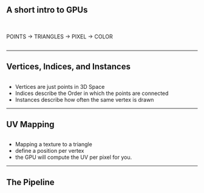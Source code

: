 ## A short intro to GPUs

<br/>

POINTS -> TRIANGLES -> PIXEL -> COLOR

<img class="" src="img/overview.png" alt="">

---

## Vertices, Indices, and Instances

<img class="" src="img/index.png" alt="">

<br/>

-   Vertices are just points in 3D Space <!-- .element class="fragment" -->
-   Indices describe the Order in which the points are connected <!-- .element class="fragment" -->
-   Instances describe how often the same vertex is drawn <!-- .element class="fragment" -->

---

## UV Mapping

<img class="" src="img/uv.png" alt="">

<br/>

-   Mapping a texture to a triangle
-   define a position per vertex
-   the GPU will compute the UV per pixel for you.

---

## The Pipeline

<img class="" src="img/pipeline.png" alt="">

